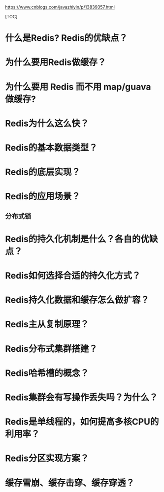 https://www.cnblogs.com/javazhiyin/p/13839357.html

[TOC]

# 什么是Redis? Redis的优缺点？
# 为什么要用Redis做缓存？
# 为什么要用 Redis 而不用 map/guava 做缓存?
# Redis为什么这么快？
# Redis的基本数据类型？
# Redis的底层实现？
# Redis的应用场景？
## 分布式锁
# Redis的持久化机制是什么？各自的优缺点？
# Redis如何选择合适的持久化方式？
# Redis持久化数据和缓存怎么做扩容？
# Redis主从复制原理？
# Redis分布式集群搭建？
# Redis哈希槽的概念？
# Redis集群会有写操作丢失吗？为什么？
# Redis是单线程的，如何提高多核CPU的利用率？
# Redis分区实现方案？
# 缓存雪崩、缓存击穿、缓存穿透？